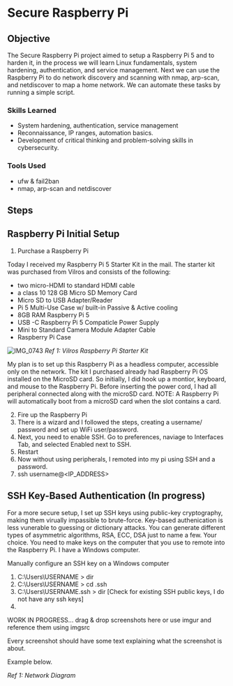 # Secure Raspberry Pi

## Objective

The Secure Raspberry Pi project aimed to setup a Raspberry Pi 5 and to harden it, in the process we will learn Linux fundamentals, system hardening, authentication, and service management. Next we can use the Raspberry Pi to do network discovery and scanning with nmap, arp-scan, and netdiscover to map a home network. We can automate these tasks by running a simple script. 

### Skills Learned

- System hardening, authentication, service management
- Reconnaissance, IP ranges, automation basics.
- Development of critical thinking and problem-solving skills in cybersecurity.

### Tools Used

- ufw & fail2ban
- nmap, arp-scan and netdiscover

## Steps

## Raspberry Pi Initial Setup

1. Purchase a Raspberry Pi

Today I received my Raspberry Pi 5 Starter Kit in the mail. The starter kit was purchased from Vilros and consists of the following:
 - two micro-HDMI to standard HDMI cable
 -  a class 10 128 GB Micro SD Memory Card
 -   Micro SD to USB Adapter/Reader
 -   Pi 5 Multi-Use Case w/ built-in Passive & Active cooling
 -   8GB RAM Raspberry Pi 5
 -   USB -C Raspberry Pi 5 Compaticle Power Supply
 -   Mini to Standard Camera Module Adapter Cable
 -   Raspberry Pi Case
    
![IMG_0743](https://github.com/user-attachments/assets/7e5b14c8-d740-4092-aab7-d7ca5144ffec)
*Ref 1: Vilros Raspberry Pi Starter Kit*

My plan is to set up this Raspberry Pi as a headless computer, accessible only on the network. The kit I purchased already had Raspberry Pi OS installed on the MicroSD card. So initially, I did hook up a montior, keyboard, and mouse to the Raspberry Pi. Before inserting the power cord, I had all peripheral connected along with the microSD card. NOTE: A Raspberry Pi will automatically boot from a microSD card when the slot contains a card. 

2. Fire up the Raspberry Pi
3. There is a wizard and I followed the steps, creating a username/ password and set up WiFi user/password.
4. Next, you need to enable SSH. Go to preferences, naviage to Interfaces Tab, and selected Enabled next to SSH.
5. Restart
6. Now without using peripherals, I remoted into my pi using SSH and a password.
7. ssh username@<IP_ADDRESS>

## SSH Key-Based Authentication (In progress)
For a more secure setup, I set up SSH keys using public-key cryptography, making them virually impassible to brute-force. Key-based authenication is less vunerable to guessing or dictionary attacks. You can generate different types of asymmetric algorithms, RSA, ECC, DSA just to name a few. Your choice. You need to make keys on the computer that you use to remote into the Raspberry Pi. I have a Windows computer. 


Manually configure an SSH key on a Windows computer
1.  C:\Users\USERNAME  > dir
2.  C:\Users\USERNAME  > cd .ssh
3.  C:\Users\USERNAME\.ssh > dir  [Check for existing SSH public keys, I do not have any ssh keys]
4.  
WORK IN PROGRESS...
drag & drop screenshots here or use imgur and reference them using imgsrc

Every screenshot should have some text explaining what the screenshot is about.

Example below.

*Ref 1: Network Diagram*
